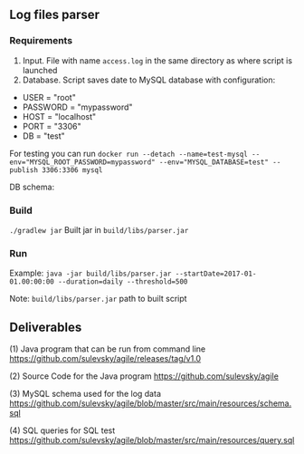 ## Log files parser

### Requirements
1. Input. File with name `access.log` in the same directory as where script is launched
2. Database. Script saves date to MySQL database with configuration:
- USER = "root"
- PASSWORD = "mypassword"
- HOST = "localhost"
- PORT = "3306"
- DB = "test"

For testing you can run `docker run --detach --name=test-mysql --env="MYSQL_ROOT_PASSWORD=mypassword" --env="MYSQL_DATABASE=test" --publish 3306:3306 mysql` 

DB schema:


### Build
`./gradlew jar`
Built jar in `build/libs/parser.jar`

### Run
Example:
`java -jar build/libs/parser.jar --startDate=2017-01-01.00:00:00 --duration=daily --threshold=500`

Note: `build/libs/parser.jar` path to built script

## Deliverables

(1) Java program that can be run from command line
https://github.com/sulevsky/agile/releases/tag/v1.0

(2) Source Code for the Java program
https://github.com/sulevsky/agile

(3) MySQL schema used for the log data
https://github.com/sulevsky/agile/blob/master/src/main/resources/schema.sql

(4) SQL queries for SQL test
https://github.com/sulevsky/agile/blob/master/src/main/resources/query.sql

